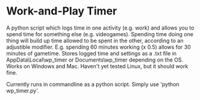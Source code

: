 # Work-and-Play Timer
A python script which logs time in one activity (e.g. work) and allows you to spend time for something else (e.g. videogames).
Spending time doing one thing will build up time allowed to be spent in the other, according to an adjustible modifier.
E.g. spending 60 minutes working (x 0.5) allows for 30 minutes of gametime.
Stores logged time and settings as a .txt file in AppData\Local\wp_timer or Documents\wp_timer depending on the OS.
Works on Windows and Mac. Haven't yet tested Linux, but it should work fine.

Currently runs in commandline as a python script.
Simply use 'python wp_timer.py'.
